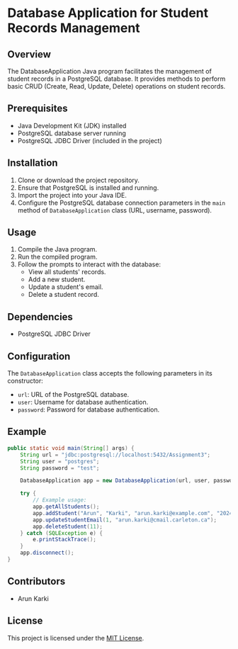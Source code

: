# Database Application for Student Records Management

## Overview
The DatabaseApplication Java program facilitates the management of student records in a PostgreSQL database. It provides methods to perform basic CRUD (Create, Read, Update, Delete) operations on student records.

## Prerequisites
- Java Development Kit (JDK) installed
- PostgreSQL database server running
- PostgreSQL JDBC Driver (included in the project)

## Installation
1. Clone or download the project repository.
2. Ensure that PostgreSQL is installed and running.
3. Import the project into your Java IDE.
4. Configure the PostgreSQL database connection parameters in the `main` method of `DatabaseApplication` class (URL, username, password).

## Usage
1. Compile the Java program.
2. Run the compiled program.
3. Follow the prompts to interact with the database:
   - View all students' records.
   - Add a new student.
   - Update a student's email.
   - Delete a student record.

## Dependencies
- PostgreSQL JDBC Driver

## Configuration
The `DatabaseApplication` class accepts the following parameters in its constructor:
- `url`: URL of the PostgreSQL database.
- `user`: Username for database authentication.
- `password`: Password for database authentication.

## Example
```java
public static void main(String[] args) {
    String url = "jdbc:postgresql://localhost:5432/Assignment3";
    String user = "postgres";
    String password = "test"; 

    DatabaseApplication app = new DatabaseApplication(url, user, password);

    try {
        // Example usage:
        app.getAllStudents();
        app.addStudent("Arun", "Karki", "arun.karki@example.com", "2024-03-18");
        app.updateStudentEmail(1, "arun.karki@cmail.carleton.ca");
        app.deleteStudent(11);
    } catch (SQLException e) {
        e.printStackTrace();
    }
    app.disconnect();
}
```

## Contributors
- Arun Karki

## License
This project is licensed under the [MIT License](LICENSE).
